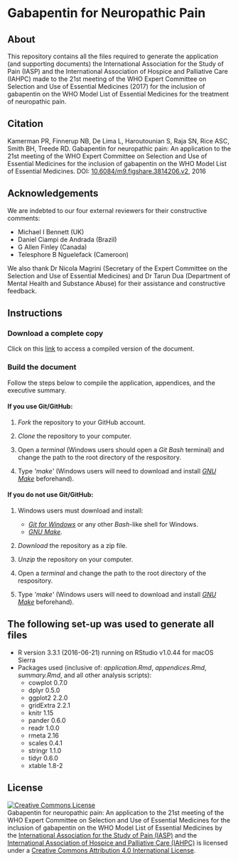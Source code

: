 # Gabapentin for Neuropathic Pain

## About
This repository contains all the files required to generate the application (and supporting documents) the International Association for the Study of Pain (IASP) and the International Association of Hospice and Palliative Care (IAHPC) made to the 21st meeting of the WHO Expert Committee on Selection and Use of Essential Medicines (2017) for the inclusion of gabapentin on the WHO Model List of Essential Medicines for the treatment of neuropathic pain. 

## Citation
Kamerman PR, Finnerup NB, De Lima L, Haroutounian S, Raja SN, Rice ASC, Smith BH, Treede RD. Gabapentin for neuropathic pain: An application to the 21st meeting of the WHO Expert Committee on Selection and Use of Essential Medicines for the inclusion of gabapentin on the WHO Model List of Essential Medicines. DOI: [10.6084/m9.figshare.3814206.v2](http://dx.doi.org/10.6084/m9.figshare.3814206.v2), 2016

## Acknowledgements
We are indebted to our four external reviewers for their constructive comments:
- Michael I Bennett (UK)
- Daniel Ciampi de Andrada (Brazil)
- G Allen Finley (Canada)
- Telesphore B Nguelefack (Cameroon)

We also thank Dr Nicola Magrini (Secretary of the Expert Committee on the Selection and Use of Essential Medicines) and Dr Tarun Dua (Department of Mental Health and Substance Abuse) for their assistance and constructive feedback. 

## Instructions 

### Download a complete copy

Click on this [link](https://dl.dropboxusercontent.com/u/11805474/painblogr/neuropathic-pain-storyboard-2016/eml-application.pdf) to access a compiled version of the document.

### Build the document

Follow the steps below to compile the application, appendices, and the executive summary.

#### If you use Git/GitHub: 
1. _Fork_ the repository to your GitHub account. 

2. _Clone_ the repository to your computer. 

3. Open a _terminal_ (Windows users should open a _Git Bash_ terminal) and change the path to the root directory of the respository.  

4. Type _'make'_ (Windows users will need to download and install [_GNU Make_](http://gnuwin32.sourceforge.net/downlinks/make.php) beforehand).  

 
#### If you do not use Git/GitHub:
1. Windows users must download and install:
    - [_Git for Windows_](https://github.com/git-for-windows/git/releases) or any other _Bash_-like shell for Windows.
    - [_GNU Make_](http://gnuwin32.sourceforge.net/downlinks/make.php).

2. _Download_ the repository as a zip file. 

2. _Unzip_ the repository on your computer. 

3. Open a _terminal_ and change the path to the root directory of the respository.

4. Type _'make'_ (Windows users will need to download and install [_GNU Make_](http://gnuwin32.sourceforge.net/downlinks/make.php) beforehand).  

## The following set-up was used to generate all files
- R version 3.3.1 (2016-06-21) running on RStudio v1.0.44 for macOS Sierra
- Packages used (inclusive of: _application.Rmd_, _appendices.Rmd_, _summary.Rmd_, and all other analysis scripts):
    - cowplot 0.7.0
    - dplyr 0.5.0
    - ggplot2 2.2.0
    - gridExtra 2.2.1
    - knitr 1.15
    - pander 0.6.0
    - readr 1.0.0
    - rmeta 2.16
    - scales 0.4.1
    - stringr 1.1.0
    - tidyr 0.6.0
    - xtable 1.8-2
    
## License

<a rel="license" href="http://creativecommons.org/licenses/by/4.0/"><img alt="Creative Commons License" style="border-width:0" src="https://i.creativecommons.org/l/by/4.0/88x31.png" /></a><br /><span xmlns:dct="http://purl.org/dc/terms/" property="dct:title">Gabapentin for neuropathic pain: An application to the 21st meeting of the WHO Expert Committee on Selection and Use of Essential Medicines for the inclusion of gabapentin on the WHO Model List of Essential Medicines</span> by the <a href="http://www.iasp-pain.org" target="_blank">International Association for the Study of Pain (IASP)</a> and the <a href="http://hospicecare.com/home/" target="_blank">International Association of Hospice and Palliative Care (IAHPC)</a> is licensed under a <a rel="license" href="http://creativecommons.org/licenses/by/4.0/">Creative Commons Attribution 4.0 International License</a>. 
